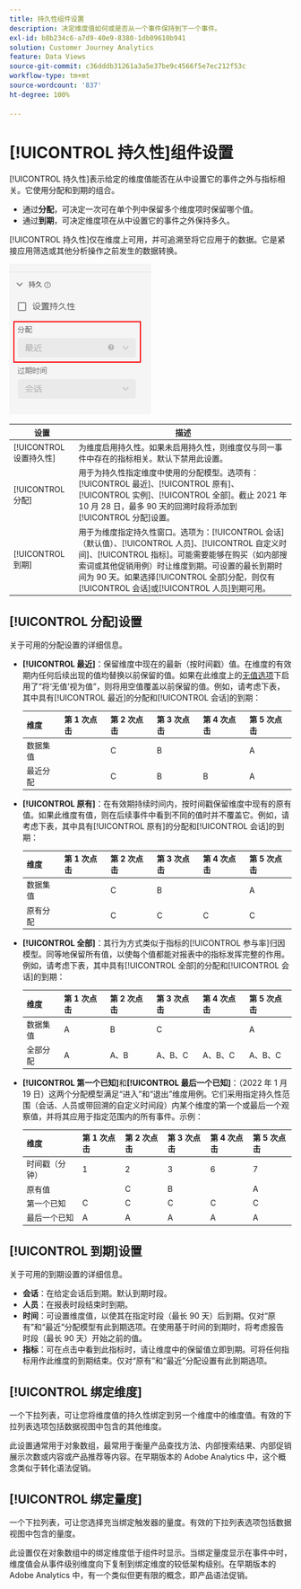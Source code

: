 ```yaml
---
title: 持久性组件设置
description: 决定维度值如何或是否从一个事件保持到下一个事件。
exl-id: b8b234c6-a7d9-40e9-8380-1db09610b941
solution: Customer Journey Analytics
feature: Data Views
source-git-commit: c36dddb31261a3a5e37be9c4566f5e7ec212f53c
workflow-type: tm+mt
source-wordcount: '837'
ht-degree: 100%

---
```



# [!UICONTROL 持久性]组件设置

[!UICONTROL 持久性]表示给定的维度值能否在从中设置它的事件之外与指标相关。它使用分配和到期的组合。

* 通过&#x200B;**分配**，可决定一次可在单个列中保留多个维度项时保留哪个值。
* 通过&#x200B;**到期**，可决定维度项在从中设置它的事件之外保持多久。

[!UICONTROL 持久性]仅在维度上可用，并可追溯至将它应用于的数据。它是紧接应用筛选或其他分析操作之前发生的数据转换。

![持久性](../assets/persistence.png)

| 设置 | 描述 |
| --- | --- |
| [!UICONTROL 设置持久性] | 为维度启用持久性。如果未启用持久性，则维度仅与同一事件中存在的指标相关。默认下禁用此设置。 |
| [!UICONTROL 分配] | 用于为持久性指定维度中使用的分配模型。选项有：[!UICONTROL 最近]、[!UICONTROL 原有]、[!UICONTROL 实例]、[!UICONTROL 全部]。截止 2021 年 10 月 28 日，最多 90 天的回溯时段将添加到[!UICONTROL 分配]设置。 |
| [!UICONTROL 到期] | 用于为维度指定持久性窗口。选项为：[!UICONTROL 会话]（默认值）、[!UICONTROL 人员]、[!UICONTROL 自定义时间]、[!UICONTROL 指标]。可能需要能够在购买（如内部搜索词或其他促销用例）时让维度到期。可设置的最长到期时间为 90 天。如果选择[!UICONTROL 全部]分配，则仅有[!UICONTROL 会话]或[!UICONTROL 人员]到期可用。 |

## [!UICONTROL 分配]设置

关于可用的分配设置的详细信息。

* **[!UICONTROL 最近]**：保留维度中现在的最新（按时间戳）值。在维度的有效期内任何后续出现的值均替换以前保留的值。如果在此维度上的[无值选项](no-value-options.md)下启用了“将‘无值’视为值”，则将用空值覆盖以前保留的值。例如，请考虑下表，其中具有[!UICONTROL 最近]的分配和[!UICONTROL 会话]的到期：

   | 维度 | 第 1 次点击 | 第 2 次点击 | 第 3 次点击 | 第 4 次点击 | 第 5 次点击 |
   | --- | --- | --- | --- | --- | --- |
   | 数据集值 |  | C | B |  | A |
   | 最近分配 |  | C | B | B | A |

* **[!UICONTROL 原有]**：在有效期持续时间内，按时间戳保留维度中现有的原有值。如果此维度有值，则在后续事件中看到不同的值时并不覆盖它。例如，请考虑下表，其中具有[!UICONTROL 原有]的分配和[!UICONTROL 会话]的到期：

   | 维度 | 第 1 次点击 | 第 2 次点击 | 第 3 次点击 | 第 4 次点击 | 第 5 次点击 |
   | --- | --- | --- | --- | --- | --- |
   | 数据集值 |  | C | B |  | A |
   | 原有分配 |  | C | C | C | C |

* **[!UICONTROL 全部]**：其行为方式类似于指标的[!UICONTROL 参与率]归因模型。同等地保留所有值，以使每个值都能对报表中的指标发挥完整的作用。例如，请考虑下表，其中具有[!UICONTROL 全部]的分配和[!UICONTROL 会话]的到期：

   | 维度 | 第 1 次点击 | 第 2 次点击 | 第 3 次点击 | 第 4 次点击 | 第 5 次点击 |
   | --- | --- | --- | --- | --- | --- |
   | 数据集值 | A | B | C |  | A |
   | 全部分配 | A | A、B | A、B、C | A、B、C | A、B、C |

* **[!UICONTROL 第一个已知]**&#x200B;和&#x200B;**[!UICONTROL 最后一个已知]**：（2022 年 1 月 19 日）这两个分配模型满足“进入”和“退出”维度用例。它们采用指定持久性范围（会话、人员或带回溯的自定义时间段）内某个维度的第一个或最后一个观察值，并将其应用于指定范围内的所有事件。示例：

   | 维度 | 第 1 次点击 | 第 2 次点击 | 第 3 次点击 | 第 4 次点击 | 第 5 次点击 |
   | --- | --- | --- | --- | --- | --- |
   | 时间戳（分钟） | 1 | 2 | 3 | 6 | 7 |
   | 原有值 |  | C | B |  | A |
   | 第一个已知 | C | C | C | C | C |
   | 最后一个已知 | A | A | A | A | A |

## [!UICONTROL 到期]设置

关于可用的到期设置的详细信息。

* **会话**：在给定会话后到期。默认到期时段。
* **人员**：在报表时段结束时到期。
* **时间**：可设置维度值，以使其在指定时段（最长 90 天）后到期。仅对“原有”和“最近”分配模型有此到期选项。在使用基于时间的到期时，将考虑报告时段（最长 90 天）开始之前的值。
* **指标**：可在点击中看到此指标时，请让维度中的保留值立即到期。可将任何指标用作此维度的到期结束。仅对“原有”和“最近”分配设置有此到期选项。

## [!UICONTROL 绑定维度]

一个下拉列表，可让您将维度值的持久性绑定到另一个维度中的维度值。有效的下拉列表选项包括数据视图中包含的其他维度。

此设置通常用于对象数组，最常用于衡量产品查找方法、内部搜索结果、内部促销展示次数或内容或产品推荐等内容。在早期版本的 Adobe Analytics 中，这个概念类似于转化语法促销。

## [!UICONTROL 绑定量度]

一个下拉列表，可让您选择充当绑定触发器的量度。有效的下拉列表选项包括数据视图中包含的量度。

此设置仅在对象数组中的绑定维度低于组件时显示。当绑定量度显示在事件中时，维度值会从事件级别维度向下复制到绑定维度的较低架构级别。在早期版本的 Adobe Analytics 中，有一个类似但更有限的概念，即产品语法促销。
